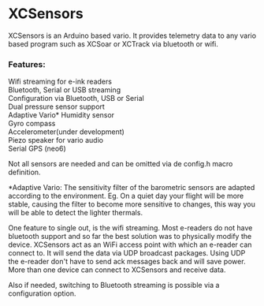 # XCSensors
XCSensors is an Arduino based vario. It provides telemetry data to any vario based program such as XCSoar or XCTrack via bluetooth or wifi.

### Features:

Wifi streaming for e-ink readers <br>
Bluetooth, Serial or USB streaming<br>
Configuration via Bluetooth, USB or Serial <br>
Dual pressure sensor support <br>
Adaptive Vario*
Humidity sensor <br>
Gyro compass <br>
Accelerometer(under development)<br>
Piezo speaker for vario audio <br>
Serial GPS (neo6) <br>

Not all sensors are needed and can be omitted via de config.h macro definition.

*Adaptive Vario: The sensitivity filter of the barometric sensors are adapted according to the environment. Eg. On a quiet day your flight will be more stable, causing the filter to become more sensitive to changes, this way you will be able to detect the lighter thermals.

One feature to single out, is the wifi streaming. Most e-readers do not have bluetooth support and so far the best solution was to physically modify the device. XCSensors act as an WiFi access point with which an e-reader can connect to. It will send the data via UDP broadcast packages. Using UDP the e-reader don't have to send ack messages back and will save power. More than one device can connect to XCSensors and receive data.

Also if needed, switching to Bluetooth streaming is possible via a configuration option.

